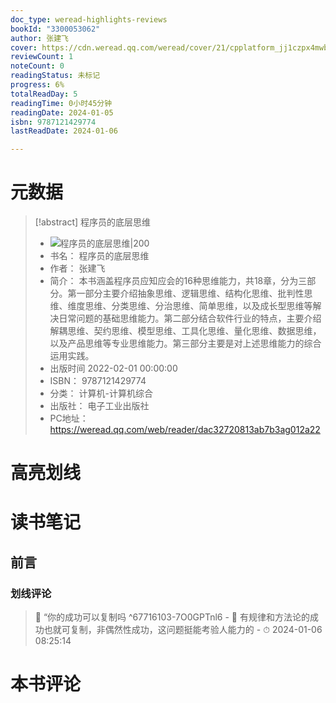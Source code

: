 ```yaml
---
doc_type: weread-highlights-reviews
bookId: "3300053062"
author: 张建飞
cover: https://cdn.weread.qq.com/weread/cover/21/cpplatform_jj1czpx4mwbpef3a748n99/t7_cpplatform_jj1czpx4mwbpef3a748n991679298569.jpg
reviewCount: 1
noteCount: 0
readingStatus: 未标记
progress: 6%
totalReadDay: 5
readingTime: 0小时45分钟
readingDate: 2024-01-05
isbn: 9787121429774
lastReadDate: 2024-01-06

---
```

# 元数据
> [!abstract] 程序员的底层思维
> - ![ 程序员的底层思维|200](https://cdn.weread.qq.com/weread/cover/21/cpplatform_jj1czpx4mwbpef3a748n99/t7_cpplatform_jj1czpx4mwbpef3a748n991679298569.jpg)
> - 书名： 程序员的底层思维
> - 作者： 张建飞
> - 简介： 本书涵盖程序员应知应会的16种思维能力，共18章，分为三部分。第一部分主要介绍抽象思维、逻辑思维、结构化思维、批判性思维、维度思维、分类思维、分治思维、简单思维，以及成长型思维等解决日常问题的基础思维能力。第二部分结合软件行业的特点，主要介绍解耦思维、契约思维、模型思维、工具化思维、量化思维、数据思维，以及产品思维等专业思维能力。第三部分主要是对上述思维能力的综合运用实践。
> - 出版时间 2022-02-01 00:00:00
> - ISBN： 9787121429774
> - 分类： 计算机-计算机综合
> - 出版社： 电子工业出版社
> - PC地址：https://weread.qq.com/web/reader/dac32720813ab7b3ag012a22

# 高亮划线

# 读书笔记

## 前言

### 划线评论
> 📌 “你的成功可以复制吗  ^67716103-7O0GPTnl6
    - 💭 有规律和方法论的成功也就可复制，非偶然性成功，这问题挺能考验人能力的
    - ⏱ 2024-01-06 08:25:14
   
# 本书评论
